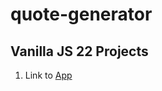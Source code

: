 # quote-generator

## Vanilla JS 22 Projects
1. Link to [App](https://boring-villani-78b57b.netlify.app/)
